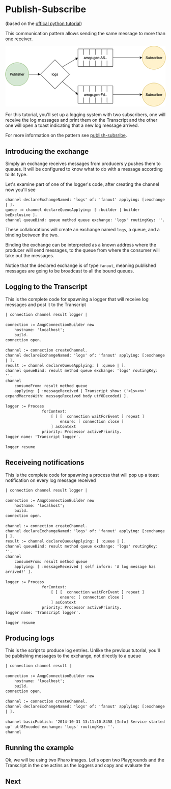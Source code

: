 # Publish-Subscribe
(based on the [offical python tutorial](https://www.rabbitmq.com/tutorials/tutorial-three-python.html))

This communication pattern allows sending the same message to more than one receiver. 

![Diagram of publish-subscribe](publish_subscribe.png)

For this tutorial, you'll set up a logging system with two subscribers, one will receive the log messages and print them on the Transcript and the other one will open a toast indicating that a new log message arrived.

For more information on the pattern see [publish-subsribe](https://www.enterpriseintegrationpatterns.com/patterns/messaging/PublishSubscribeChannel.html).

## Introducing the exchange 

Simply an exchange receives messages from producers y pushes them to queues. It will be configured to know what to do with a message according to its type.

Let's examine part of one of the logger's code, after creating the channel now you'll see 

````Smalltalk
channel declareExchangeNamed: 'logs' of: 'fanout' applying: [:exchange | ].
queue := channel declareQueueApplying: [ :builder | builder beExclusive ].
channel queueBind: queue method queue exchange: 'logs' routingKey: ''.
````

These collaborations will create an exchange named `logs`, a queue, and a binding between the two.

Binding the exchange can be interpreted as a known address where the producer will send messages, to the queue from where the consumer will take out the messages. 

Notice that the declared exchange is of type `fanout`, meaning published messages are going to be broadcast to all the bound queues.

## Logging to the Transcript

This is the complete code for spawning a logger that will receive log messages and post it to the Transcript

```Smalltalk
| connection channel result logger |

connection := AmqpConnectionBuilder new
	hostname: 'localhost';
	build.
connection open.

channel := connection createChannel.
channel declareExchangeNamed: 'logs' of: 'fanout' applying: [:exchange | ].
result := channel declareQueueApplying: [ :queue | ].
channel queueBind: result method queue exchange: 'logs' routingKey: ''.
channel 
	consumeFrom: result method queue
	applying: [ :messageReceived | Transcript show: ('<1s><n>' expandMacrosWith: messageReceived body utf8Decoded) ].	

logger := Process
				forContext:
					[ [ [  connection waitForEvent ] repeat ]
						ensure: [ connection close ]
					] asContext
				priority: Processor activePriority.
logger name: 'Transcript logger'.
	
logger resume 
```

## Receiveing notifications

This is the complete code for spawning a process that will pop up a toast notification on every log message received

```Smalltalk
| connection channel result logger |

connection := AmqpConnectionBuilder new
	hostname: 'localhost';
	build.
connection open.

channel := connection createChannel.
channel declareExchangeNamed: 'logs' of: 'fanout' applying: [:exchange | ].
result := channel declareQueueApplying: [ :queue | ].
channel queueBind: result method queue exchange: 'logs' routingKey: ''.
channel 
	consumeFrom: result method queue
	applying: [ :messageReceived | self inform: 'A log message has arrived!' ].		

logger := Process
				forContext:
					[ [ [  connection waitForEvent ] repeat ]
						ensure: [ connection close ]
					] asContext
				priority: Processor activePriority.
logger name: 'Transcript logger'.
	
logger resume 
```

## Producing logs

This is the script to produce log entries. Unlike the previous tutorial, you'll be publishing messages to the exchange, not directly to a queue

```smalltalk
| connection channel result |

connection := AmqpConnectionBuilder new
	hostname: 'localhost';
	build.
connection open.

channel := connection createChannel.
channel declareExchangeNamed: 'logs' of: 'fanout' applying: [:exchange | ].

channel basicPublish: '2014-10-31 13:11:10.8458 [Info] Service started up' utf8Encoded exchange: 'logs' routingKey: ''.	
channel
```

## Running the example

Ok, we will be using two Pharo images. Let's open two Playgrounds and the Transcript in the one actins as the loggers and copy and evaluate the 


## Next
